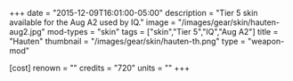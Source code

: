 +++
date = "2015-12-09T16:01:00-05:00"
description = "Tier 5 skin available for the Aug A2 used by IQ."
image = "/images/gear/skin/hauten-aug2.jpg"
mod-types = "skin"
tags = ["skin","Tier 5","IQ","Aug A2"]
title = "Hauten"
thumbnail = "/images/gear/skin/hauten-th.png"
type = "weapon-mod"

[cost]
  renown = ""
  credits = "720"
  units = ""
+++
